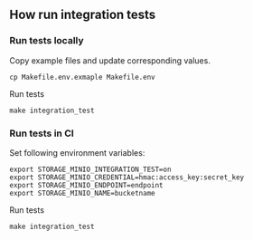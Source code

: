 ## How run integration tests

### Run tests locally

Copy example files and update corresponding values.

```shell
cp Makefile.env.exmaple Makefile.env
```

Run tests

```shell
make integration_test
```

### Run tests in CI

Set following environment variables:

```shell
export STORAGE_MINIO_INTEGRATION_TEST=on
export STORAGE_MINIO_CREDENTIAL=hmac:access_key:secret_key
export STORAGE_MINIO_ENDPOINT=endpoint
export STORAGE_MINIO_NAME=bucketname
 ```

Run tests

```shell
make integration_test
```
